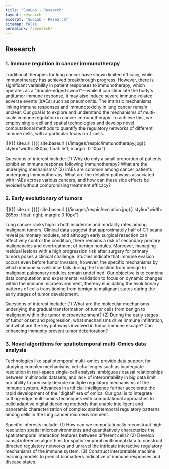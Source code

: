 ```yaml
---
title: "SuoLab - Research"
layout: research
excerpt: "SuoLab - Research"
sitemap: false
permalink: /research/
---
```


## Research

### 1. Immune regultion in cancer immunotherapy


Traditional therapies for lung cancer have shown limited efficacy, while immunotherapy has achieved breakthrough progress. However, there is significant variability in patient responses to immunotherapy, which operates as a "double-edged sword"—while it can stimulate the body's antitumor immune response, it may also induce severe immune-related adverse events (irAEs) such as pneumonitis. The intrinsic mechanisms linking immune responses and immunotoxicity in lung cancer remain unclear. Our goal is to explore and understand the mechanisms of multi-scale immune regulation in cancer immunotherapy. To achieve this, we employ single-cell and spatial technologies and develop novel computational methods to quantify the regulatory networks of different immune cells, with a particular focus on T cells.

![]({{ site.url }}{{ site.baseurl }}/images/respic/immunotherapy.jpg){: style="width: 380px; float: left; margin: 0 10px"}

Questions of interest include: (1) Why do only a small proportion of patients exhibit an immune response following immunotherapy? What are the underlying mechanisms? (2) irAEs are common among cancer patients undergoing immunotherapy. What are the detailed pathways associated with irAEs across various cancers, and how can these side effects be avoided without compromising treatment efficacy?



### 2. Early evolutionary of tumors

![]({{ site.url }}{{ site.baseurl }}/images/respic/evolution.jpg){: style="width: 265px; float: right; margin: 0 10px"}

Lung cancer ranks high in both incidence and mortality rates among malignant tumors. Clinical data suggest that approximately half of CT scans reveal pulmonary nodules, and although early surgical resection can effectively control the condition, there remains a risk of secondary primary malignancies and overtreatment of benign nodules. Moreover, managing residual lesions with a high progression risk after surgery for primary tumors poses a clinical challenge. Studies indicate that immune evasion occurs even before tumor invasion; however, the specific mechanisms by which immune surveillance fails during the transition from benign to malignant pulmonary nodules remain undefined. Our objective is to combine data computation and experimental validation to focus on dynamic changes within the immune microenvironment, thereby elucidating the evolutionary patterns of cells transitioning from benign to malignant states during the early stages of tumor development.

Questions of interest include: (1) What are the molecular mechanisms underlying the gradual transformation of tumor cells from benign to malignant within the tumor microenvironment? (2) During the early stages of tumor onset and progression, what mechanisms drive immune infiltration, and what are the key pathways involved in tumor immune escape? Can enhancing immunity prevent tumor deterioration?



### 3. Novel algorithms for spatiotemporal multi-Omics data analysis
Technologies like spatiotemporal multi-omics provide data support for studying complex mechanisms, yet challenges such as inadequate resolution in real-space single-cell analysis, ambiguous causal relationships between multimodal datasets, and lack of interpretability in big data limit our ability to precisely decode multiple regulatory mechanisms of the immune system. Advances in artificial intelligence further accelerate the rapid development of the "digital" era of omics. Our goal is to integrate cutting-edge multi-omics techniques with computational approaches to build adaptive digital decoding methods that enable intelligent and panoramic characterization of complex spatiotemporal regulatory patterns among cells in the lung cancer microenvironment.

Specific interests include: (1) How can we computationally reconstruct high-resolution spatial microenvironments and quantitatively characterize the spatiotemporal interaction features between different cells? (2) Develop causal inference algorithms for spatiotemporal multimodal data to construct directed regulatory networks and unravel the intricate interactive regulatory mechanisms of the immune system. (3) Construct interpretable machine learning models to predict biomarkers indicative of immune responses and disease states.

&nbsp;
&nbsp;

<!-- A main goal is to use modern technology to build the new instrumentation needed to understand these quantum materials. I learned my trade in [Seamus Davis’ SI-STM lab](http://davisgroup.lassp.cornell.edu/) and with [Felix Baumberger](http://dpmc.unige.ch/gr_baumberger/index.html), and later moved as an [ETH fellow](http://www.ethfellows.ethz.ch/) to [Andreas Wallraff’s qudev lab](http://www.qudev.ethz.ch/) where we investigated coupled cavity arrays in circuit QED. This allowed me to learn new techniques such as high frequency measurements, low temperature noise-free amplification, and quantum-limited measurements. The goal is to combine these with SI-STM.

This will enable the instrumental capabilities to visualize the different quantum mechanical degrees of freedom needed to understand next-generation quantum materials. STM will be the main method, but we use different spectroscopic-imaging techniques to visualize not only the topography, but also the density of states, spins, and other degrees of freedom hidden below the surface. -->
